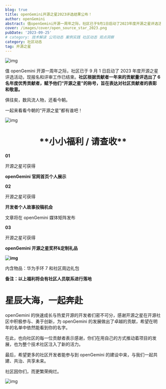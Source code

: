 ```yaml
---
blog: true
title: openGemini开源之星2023评选结果公布！
author: openGemini
abstract: 值openGemini开源一周年之际，社区已于9月1日启动了2023年度开源之星评选活动，现报名和评审工作已结束。社区根据贡献者一年来的贡献量评选出了6名年度优秀贡献者，赋予他们“开源之星”的称号，旨在表达对社区贡献者的表彰和敬意。 俱往矣，数风流人物，还看今朝。 一起来看看今朝的“开源之星”都有谁吧！
cover: /images/cover/open_source_star_2023.png
pubDate: '2023-09-25'
# category: 技术解读 公司动态 案例实践 社区动态 观点洞察
category: 社区动态
tag: 开源之星
---
```


![img](/images/docs_img/868d5c34ed2f2c28796c32eeea859eea.png)

值 openGemini 开源一周年之际，社区已于 9 月 1 日启动了 2023 年度开源之星评选活动，现报名和评审工作已结束。**社区根据贡献者一年来的贡献量评选出了 6 名年度优秀贡献者，赋予他们“开源之星”的称号，旨在表达对社区贡献者的表彰和敬意。**

俱往矣，数风流人物，还看今朝。

一起来看看今朝的“开源之星”都有谁吧！

![img](/images/docs_img/b8b45b8592a1a7bfdae09e7db25e39f2.png)

<h1 style="text-align:center">**小小福利 / 请查收**</h1>

**01**

开源之星可获得

**openGemini 官网首页个人展示**

**02**

开源之星可获得

**开发者个人故事投稿机会**

文章将在 openGemini 媒体矩阵发布

**03**

开源之星可获得

**openGemini 开源之星奖杯&定制礼品**

**![img](http://www.opengemini.org/uploads/2023/09/78d47df8df0ff0252629d3d5351e2cc3.png)**

内含物品：华为手环 7 和社区周边礼包

**备注：以上福利将会有社区人员联系进行落地**

# 星辰大海，一起奔赴

openGemini 的快速成长与热爱开源的开发者们密不可分，感谢开源之星在开源社区中积极参与、勇于创新，为 openGemini 的发展做出了卓越的贡献，希望在明年的名单中依然能看到你的名字。

在此，也向社区的每一位贡献者表示感谢，你们在用自己的方式推动着项目的发展，也为整个技术社区注入了新的活力。

最后，希望更多的社区开发者能参与到 openGemini 的建设中来，与我们一起共建、共治、共享未来。

社区因你们，而更繁荣绚烂。

![img](http://www.opengemini.org/uploads/2023/09/ddd08a9c2113805434a1f4fa895ef6a6.jpg)
